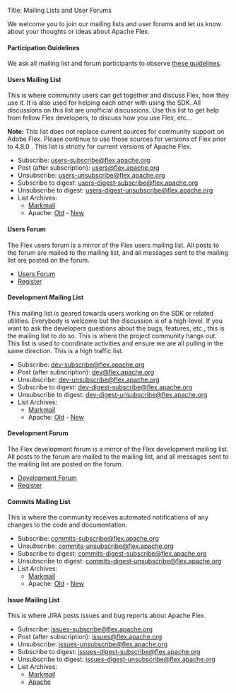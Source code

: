 Title:  Mailing Lists and User Forums

We welcome you to join our mailing lists and user forums and let us know about your thoughts or
ideas about Apache Flex.


<div class="headline"><h4>Participation Guidelines</h4></div>

We ask all mailing list and forum participants to observe [these guidelines][1].

<div class="headline"><h4>Users Mailing List</h4></div>
This is where community users can get together and discuss Flex, how they use it.  It is also used for
helping each other with using the SDK.  All discussions on this
list are unofficial discussions. Use this list to get help from fellow Flex developers,
to discuss how you use Flex, etc...

**Note:** This list does not replace current sources for community support on Adobe
Flex. Please continue to use those sources for versions of Flex prior to 4.8.0 . This list is
strictly for current versions of Apache Flex.

  - Subscribe: [users-subscribe@flex.apache.org][11]
  - Post (after subscription): [users@flex.apache.org][15]
  - Unsubscribe: [users-unsubscribe@flex.apache.org][12]
  - Subscribe to digest: [users-digest-subscribe@flex.apache.org][16]
  - Unsubscribe to digest: [users-digest-unsubscribe@flex.apache.org][17]
  - List Archives:
    - [Markmail][13]
    - Apache: [Old][14] - [New][24]
    
<div class="headline"><h4>Users Forum</h4></div>

The Flex users forum is a mirror of the Flex users mailing list.
All posts to the forum are mailed to the mailing list, and all messages sent to the mailing list are posted on the forum.

  - [Users Forum][25] 
  - [Register][26]

<div class="headline"><h4>Development Mailing List</h4></div>

This mailing list is geared towards users working on the SDK or related utilities. Everybody is welcome but
the discussion is of a high-level.  If you want to ask the developers questions about the bugs, features, etc.,
this is the mailing list to do so.  This is where the project community hangs out. This list is used to coordinate
activities and ensure we are all pulling in the same direction. This is a high traffic list.

  - Subscribe: [dev-subscribe@flex.apache.org][2]
  - Post (after subscription): [dev@flex.apache.org][3]
  - Unsubscribe: [dev-unsubscribe@flex.apache.org][4]
  - Subscribe to digest: [dev-digest-subscribe@flex.apache.org][18]
  - Unsubscribe to digest: [dev-digest-unsubscribe@flex.apache.org][19] 
  - List Archives:
    - [Markmail][5]
    - Apache: [Old][6] - [New][23]
    
<div class="headline"><h4>Development Forum</h4></div>

The Flex development forum is a mirror of the Flex development mailing list.
All posts to the forum are mailed to the mailing list, and all messages sent to the mailing list are posted on the forum.

  - [Development Forum][27] 
  - [Register][28]

<div class="headline"><h4>Commits Mailing List</h4></div>

This is where the community receives automated notifications of any changes to the
code and documentation.

  - Subscribe: [commits-subscribe@flex.apache.org][7]
  - Unsubscribe: [commits-unsubscribe@flex.apache.org][8]
  - Subscribe to digest: [commits-digest-subscribe@flex.apache.org][20]
  - Unsubscribe to digest: [commits-digest-unsubscribe@flex.apache.org][21]   
  - List Archives:
    - [Markmail][9]
    - Apache: [Old][10] - [New][22]
    
<div class="headline"><h4>Issue Mailing List</h4></div>

This is where JIRA posts issues and bug reports about Apache Flex.

  - Subscribe: [issues-subscribe@flex.apache.org][31]
  - Post (after subscription): [issues@flex.apache.org][35]
  - Unsubscribe: [issues-unsubscribe@flex.apache.org][32]
  - Subscribe to digest: [issues-digest-subscribe@flex.apache.org][36]
  - Unsubscribe to digest: [issues-digest-unsubscribe@flex.apache.org][37]
  - List Archives:
    - [Markmail][33]
    - [Apache][34]
  
  [1]:  https://www.apache.org/dev/contrib-email-tips.html
  [2]:  mailto:dev-subscribe@flex.apache.org
  [3]:  mailto:dev@flex.apache.org
  [4]:  mailto:dev-unsubscribe@flex.apache.org
  [18]: mailto:dev-digest-subscribe@flex.apache.org
  [19]: mailto:dev-digest-unsubscribe@flex.apache.org 
  [5]:  https://markmail.org/search/+list:org.apache.incubator.flex-dev
  [6]:  https://mail-archives.apache.org/mod_mbox/incubator-flex-dev/

  [7]:  mailto:commits-subscribe@flex.apache.org
  [8]:  mailto:commits-unsubscribe@flex.apache.org
  [20]: mailto:commits-digest-subscribe@flex.apache.org
  [21]: mailto:commits-digest-unsubscribe@flex.apache.org
  [9]:  https://markmail.org/search/+list:org.apache.incubator.flex-commits
  [10]: https://mail-archives.apache.org/mod_mbox/incubator-flex-commits/
  
  [11]: mailto:users-subscribe@flex.apache.org
  [12]: mailto:users-unsubscribe@flex.apache.org
  [16]: mailto:users-digest-subscribe@flex.apache.org
  [17]: mailto:users-digest-unsubscribe@flex.apache.org
  [13]: https://markmail.org/search/+list:org.apache.incubator.flex-users
  [14]: https://mail-archives.apache.org/mod_mbox/incubator-flex-users/
  [15]: mailto:users@flex.apache.org

  [22]: https://mail-archives.apache.org/mod_mbox/flex-commits/
  [23]: https://mail-archives.apache.org/mod_mbox/flex-dev/
  [24]: https://mail-archives.apache.org/mod_mbox/flex-users/
  
  [25]: https://s.apache.org/flex-users-forum
  [26]: https://apache-flex-users.2333346.n4.nabble.com/template/NamlServlet.jtp?macro=start_registration_page&nextUrl=http%3A%2F%2Fapache-flex-users.2333346.n4.nabble.com%2F
  [27]: https://s.apache.org/flex-dev-forum
  [28]: https://apache-flex-development.2333347.n4.nabble.com/template/NamlServlet.jtp?macro=start_registration_page&nextUrl=http%3A%2F%2Fapache-flex-development.2333347.n4.nabble.com%2F
  
  [31]: mailto:issues-subscribe@flex.apache.org
  [32]: mailto:issues-unsubscribe@flex.apache.org
  [36]: mailto:issues-digest-subscribe@flex.apache.org
  [37]: mailto:issues-digest-unsubscribe@flex.apache.org
  [33]: https://markmail.org/search/+list:org.apache.flex-issues
  [34]: https://mail-archives.apache.org/mod_mbox/flex-issues/
  [35]: mailto:issues@flex.apache.org
